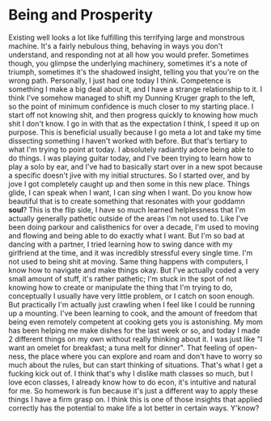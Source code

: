 # Being and Prosperity

Existing well looks a lot like fulfilling this terrifying large and monstrous machine. It's a fairly nebulous thing, behaving in ways you don't understand, and responding not at all how you would prefer. Sometimes though, you glimpse the underlying machinery, sometimes it's a note of triumph, sometimes it's the shadowed insight, telling you that you're on the wrong path. Personally, I just had one today I think. Competence is something I make a big deal about it, and I have a strange relationship to it. I think I've somehow managed to shift my Dunning Kruger graph to the left, so the point of minimum confidence is much closer to my starting place. I start off not knowing shit, and then progress quickly to knowing how much shit I don't know. I go in with that as the expectation I think, I speed it up on purpose. This is beneficial usually because I go meta a lot and take my time dissecting something I haven't worked with before. But that's tertiary to what I'm trying to point at today. I absolutely radiantly adore being able to do things. I was playing guitar today, and I've been trying to learn how to play a solo by ear, and I've had to basically start over in a new spot because a specific doesn't jive with my initial structures. So I started over, and by jove I got completely caught up and then some in this new place. Things glide, I can speak when I want, I can *sing* when I want. Do you know how beautiful that is to create something that resonates with your goddamn **soul**? This is the flip side, I have so much learned helplessness that I'm actually generally pathetic outside of the areas I'm not used to. Like I've been doing parkour and calisthenics for over a decade, I'm used to moving and flowing and being able to do exactly what I want. But I'm so bad at dancing with a partner, I tried learning how to swing dance with my girlfriend at the time, and it was incredibly stressful every single time. I'm not used to being shit at moving. Same thing happens with computers, I know how to navigate and make things okay. But I've actually coded a very small amount of stuff, it's rather pathetic; I'm stuck in the spot of not knowing how to create or manipulate the thing that I'm trying to do, conceptually I usually have very little problem, or I catch on soon enough. But practically I'm actually just crawling when I feel like I could be running up a mounting. I've been learning to cook, and the amount of freedom that being even remotely competent at cooking gets you is astonishing. My mom has been helping me make dishes for the last week or so, and today I made 2 different things on my own without really thinking about it. I was just like "I want an omelet for breakfast; a tuna melt for dinner". That feeling of open-ness, the place where you can explore and roam and don't have to worry so much about the rules, but can start thinking of situations. That's what I get a fucking kick out of. I think that's why I dislike math classes so much, but I love econ classes, I already know how to do econ, it's intuitive and natural for me. So homework is fun because it's just a different way to apply these things I have a firm grasp on. I think this is one of those insights that applied correctly has the potential to make life a lot better in certain ways. Y'know?